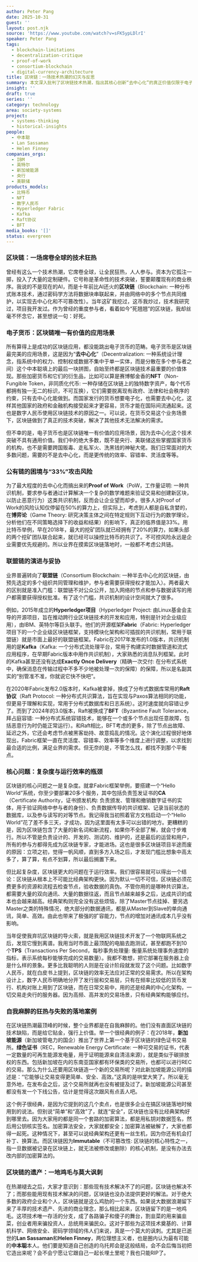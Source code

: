 ```yaml
---
author: Peter Pang
date: 2025-10-31
guest: ''
layout: post.njk
source: 'https://www.youtube.com/watch?v=sFK5ypLDlrI'
speaker: Peter Pang
tags:
  - blockchain-limitations
  - decentralization-critique
  - proof-of-work
  - consortium-blockchain
  - digital-currency-architecture
title: 区块链：一场技术热潮的幻灭与反思
summary: 本文深入批判了区块链技术热潮，指出其核心创新“去中心化”的真正价值仅限于电子货币领域。作者详细阐述了区块链的复杂性和固有低效性，尤其是在公有链中，如何阻碍了其更广泛的应用。尽管业界曾试图强行赋予其价值，但大多数现实世界问题更需要传统架构的效率和灵活性，而非去中心化。作者总结认为，除了特定的货币应用场景，区块链未能兑现其承诺，最终沦为骗局滋生的温床，而非一项革命性技术。
insight: ''
draft: true
series: ''
category: technology
area: society-systems
project:
  - systems-thinking
  - historical-insights
people:
  - 中本聪
  - Lan Sassaman
  - Helen Finney
companies_orgs:
  - IBM
  - 英特尔
  - 新加坡能源
  - 央行
  - 美联储
products_models:
  - 比特币
  - NFT
  - 数字人民币
  - Hyperledger Fabric
  - Kafka
  - Raft协议
  - BFT
media_books: '[]'
status: evergreen
---
```

### 区块链：一场席卷全球的技术狂热

曾经有这么一个技术热潮，它席卷全球，让全民狂热，人人参与。资本为它孤注一掷，投入了大量的定制硬件。它号称是革命性的技术突破，誓要颠覆现有的商业秩序。我说的不是现在的AI，而是十年前比AI还火的**区块链**（Blockchain: 一种分布式账本技术，通过密码学方法将数据块串联起来，并由网络中的多个节点共同维护，以实现去中心化和不可篡改性）。当年这矿我挖过，这币我炒过，技术我研究过，项目我开发过。作为曾经的重度参与者，看着如今“死翘翘”的区块链，我却丝毫不怀念它，甚至想说一句：好死。

### 电子货币：区块链唯一有价值的应用场景

所有算得上是成功的区块链应用，都没能跳出电子货币的范畴。电子货币是区块链最完美的应用场景，这是因为“**去中心化**”（Decentralization: 一种系统设计理念，指系统中的权力、控制权或数据不集中于单一实体，而是分散在多个参与者之间）这个中本聪填上的最后一块拼图，自始至终都是区块链技术最重要的价值体现。那些加密货币和它们的衍生品，比如可以算是赛博郁金香的**NFT**（Non-Fungible Token，非同质化代币: 一种存储在区块链上的独特数字资产，每个代币都拥有独一无二的标识，不可互换），它们需要脱离现有政府、法律和社会秩序的约束，只有去中心化能做到。而国家发行的货币想要电子化，也需要去中心化，这样其他国家的政府和金融机构接受起来才更容易，货币才能在国际间流通起来。这也是数字人民币使用区块链技术的原因之一。可以说，在货币交易这个业务场景下，区块链做到了真正的技术突破，解决了其他技术无法解决的需求。

但不幸的是，电子货币也是区块链唯一有价值的应用场景，因为去中心化这个技术突破不具有通用价值。我们中的绝大多数，既不是央行、美联储这些掌握国家货币的机构，也不是需要跨国贩毒、走私军火、洗黑钱的神秘大佬。我们日常面对的大多数问题，需要的不是去中心化，而是更传统的效率、容错率、灵活度等等。

### 公有链的困境与“33%”攻击风险

为了最大程度的去中心化而搞出来的**Proof of Work**（PoW，工作量证明: 一种共识机制，要求参与者通过计算解决一个复杂的数学难题来验证交易和创建新区块，以防止恶意行为）这类共识机制，反而会让企业望而却步。很多人对Proof of Work的风险认知仅停留在50%的算力上，但实际上，考虑到人都是自私贪婪的，在**博弈论**（Game Theory: 研究决策主体之间在特定规则下互动行为的数学理论，分析他们在不同策略选择下的收益和结果）的影响下，真正的临界值是33%。用比特币举例，早在2018年，最大的挖矿团队就已经拥有了20%的算力，如果头部的两个挖矿团队联合起来，就已经可以操控比特币的共识了。不可控风险永远是企业需要优先规避的。所以业界在摸索区块链落地时，一般都不考虑公共链。

### 联盟链的演进与妥协

业界普遍转向了**联盟链**（Consortium Blockchain: 一种半去中心化的区块链，由预先选定的多个组织共同管理和维护，参与者需要获得授权才能加入）。两者最大的区别就是准入门槛：联盟链不对公众公开，加入网络的节点和参与数据读写的用户都需要获得授权批准。有了这个门槛，共识机制的设计空间就大了很多。

例如，2015年成立的**Hyperledger项目**（Hyperledger Project: 由Linux基金会主导的开源项目，旨在推动跨行业区块链技术的开发和应用，特别是针对企业级应用），由IBM、英特尔等巨头联手。他们的开源框架**Fabric**（Fabric: Hyperledger项目下的一个企业级区块链框架，支持模块化架构和可插拔的共识机制，常用于联盟链）就是市面上最好的联盟链框架。Fabric在2017年发布的1.0版本，共识机制用的是**Kafka**（Kafka: 一个分布式流处理平台，常用于构建实时数据管道和流式应用程序，在早期Fabric版本中用作共识机制），大家熟悉的消息队列框架。此时的Kafka甚至还没有达成**Exactly Once Delivery**（精确一次交付: 在分布式系统中，确保消息在传输过程中不多不少地被处理一次的保障）的保障，所以是名副其实的“别管准不准，你就说它快不快吧”。

在2020年Fabric发布2.0版本时，Kafka被拿掉，换成了分布式数据库常用的**Raft协议**（Raft Protocol: 一种分布式共识算法，旨在实现与Paxos算法相同的功能，但更易于理解和实现，常用于分布式数据库和日志系统）。这时速度就向容错让步了。而到了2024年的3.0版本，Raft被换成了**BFT**（Byzantine Fault Tolerance，拜占庭容错: 一种分布式系统容错技术，能够在一个或多个节点出现任意故障，包括恶意行为时仍能正常运行）。和Raft相比，BFT考虑的更多，除了节点出故障、延迟之外，它还会考虑节点被黑客劫持、故意捣乱的情况。这个演化过程很好地体现出，Fabric框架一直在灵活度、容错率、效率等多个维度上进行调整，以求找到最合适的比例，满足业界的需求。但无奈的是，不管怎么找，都找不到那个平衡点。

### 核心问题：复杂度与运行效率的瓶颈

区块链的核心问题之一是复杂度。就拿Fabric框架举例，要搭建一个“Hello World”系统，你至少要部署20多个服务，其中包括负责签发证书的**CA**（Certificate Authority，证书颁发机构: 负责颁发、管理和撤销数字证书的实体，用于验证网络中参与者的身份）、负责数据传导的共识框架、记录当前状态的数据库，以及参与读写的对等节点。我记得我当初照着官方文档启动一个“Hello World”花了差不多三天，才成功，因为这里面有太多可以出错的地方。更糟糕的是，因为区块链包含了大量的新名词和新流程，如果你不全部了解，就会寸步难行。所以不管是负责设计的、开发的、测试的、维护的，还是最后的运营和用户，所有的参与方都得先成为区块链专家，才能进场。这也是很多区块链项目半途而废的原因：立项之初，觉得一帆风顺，直到多方入场之后，才发现门槛比想象中高太多了，算了算，有点不划算，所以最后搁置下来。

但比起复杂度，区块链更大的问题在于运行效率。我们很容易就可以得出一个结论：区块链从根本上不可能比经典架构更快。因为默认一切不可信，区块链必须花费更多的资源和流程去检查节点，验收数据的真伪。不管你用的是哪种共识算法，都需要大量的双向通讯、大量的数据往返，而且节点越来越多之后，达成共识的成本也会越来越高。经典架构则完全没有这些烦恼，除了Master节点挂掉、要另选Master之类的特殊情况，绝大部分的数据通讯，都是从Master到Slave的单向通讯，简单、高效。由此也带来了极强的扩容能力，节点的增加对通讯成本几乎没有影响。

当年促使我弃坑区块链的导火索，就是我用区块链技术开发了一个物联网系统之后，发现它慢到离谱。我用当时市面上最顶配的电脑去跑测试，甚至都跑不到10个**TPS**（Transactions Per Second，每秒事务处理量: 衡量系统处理事务速度的指标，表示系统每秒能够完成的交易数量）。我都不敢想，把它部署在服务器上会是什么样的景象。更多比我聪明的人则是在设计阶段就发现了这个问题。比如数字人民币，就在白皮书上提到，区块链的效率无法应对正常的交易需求。所以在架构设计上，数字人民币明确地分开了发行层和交易层，只有在频率比较低的货币发行、机构对账上用到了区块链，而在日常交易中，用的还是经典的中心化架构，一切交易走央行的服务器。因为高频、高并发的交易场景，只有经典架构能够应付。

### 自我麻醉的狂热与失败的落地案例

在区块链热潮最顶峰的时候，整个业界都是在自我麻醉的。他们没有直面区块链的技术缺陷，而是给它贴金，强行上价值。举一个很经典的例子：在2018年，**新加坡能源**（新加坡管电力的国企）推出了世界上第一个基于区块链的绿色证书交易所。**绿色证书**（REC，Renewable Energy Certificate: 一种可交易的证书，代表一定数量的可再生能源发电量，用于证明能源来自清洁来源），就是类似于碳排放权的东西。包括新加坡在内的东南亚国家都有环保类的交易所，也都可以进行REC的交易。那么为什么还要用区块链造一个新的交易所呢？对此新加坡能源公司的描述是：“它能够让交易变得更简单、安全、高效。”这真的是哄堂大笑了。所以毫无意外地，在发布会之后，这个交易所就再也没有被提及过了。新加坡能源公司甚至都没有发一个下线公告，估计是觉得这次跟风有点丢人吧。

这个例子很经典，是因为它提到的这几个卖点，也是很多企业在搞区块链落地时候用到的说法。但别说“简单”和“高效”了，就连“安全”，区块链也没有比经典架构好到哪里去。因为大家用的都是同一个套路的加密算法，都是用私钥对数据签名，然后用公钥核实签名。加密算法安全，大家就都安全；加密算法被破解了，大家也都得一起死。这种情况下，甚至可以说经典架构还更有一丝生机，因为你还有机会打补丁、换算法。而区块链因为**Immutable**（不可篡改性: 区块链的核心特性之一，指一旦数据被记录在区块链上，就无法被修改或删除）的核心机制，是没有办法去改内部的加密算法的。

### 区块链的遗产：一地鸡毛与莫大讽刺

在热潮褪去之后，大家才意识到：那些现有技术解决不了的问题，区块链也解决不了；而那些能用现有技术解决的问题，区块链也没办法提供更好的解法。对于绝大多数的政府企业和个人，区块链就是这么鸡肋的一个东西。如果说大数据浪潮留下来了丰厚的技术遗产、先进的商业理念，那么相比起来，区块链留下的是一地鸡毛。这项技术唯一存活的分支，成了各路骗子和傻子的舞台，割韭菜的用来骗韭菜，创业者用来骗投资人，总统用来骗民众。这对于那些为这项技术奠基的、计算机科学、网络安全、密码学领域的伟人们来说，真是一个莫大的讽刺。尤其是已逝世的**Lan Sassaman**和**Helen Finney**，两位理想主义者，也是圈内认为最有可能的**中本聪**本人。他们要是知道自己创造的乌托邦会是这般结局，会不会后悔当初把它造出来呢？会不会宁愿让它跟自己一起长埋土里呢？我也只能RIP了。